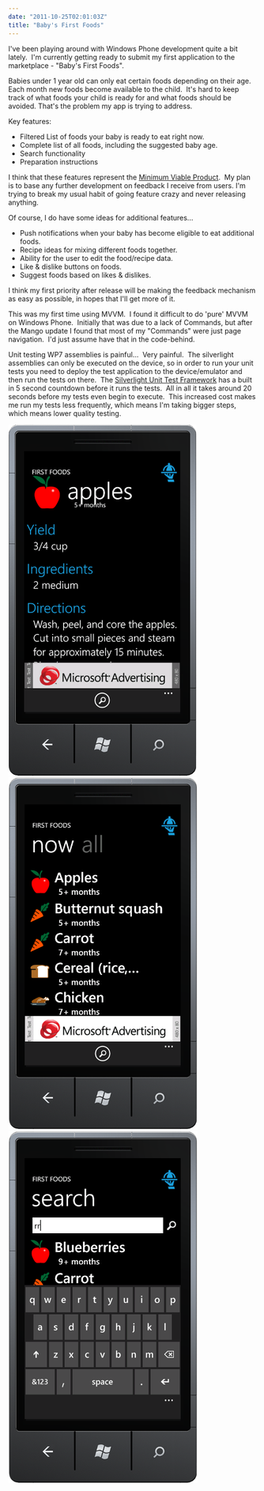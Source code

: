 ```yaml
---
date: "2011-10-25T02:01:03Z"
title: "Baby's First Foods"
---
```


I've been playing around with Windows Phone development quite a bit lately.  I'm currently getting ready to submit my first application to the marketplace - "Baby's First Foods".

Babies under 1 year old can only eat certain foods depending on their age.  Each month new foods become available to the child.  It's hard to keep track of what foods your child is ready for and what foods should be avoided. That's the problem my app is trying to address.

Key features:

* Filtered List of foods your baby is ready to eat right now.
* Complete list of all foods, including the suggested baby age.
* Search functionality
* Preparation instructions

I think that these features represent the [Minimum Viable Product](http://en.wikipedia.org/wiki/Minimum_viable_product "Minimum Viable Product").  My plan is to base any further development on feedback I receive from users. I'm trying to break my usual habit of going feature crazy and never releasing anything.

Of course, I do have some ideas for additional features...

* Push notifications when your baby has become eligible to eat additional foods.
* Recipe ideas for mixing different foods together.
* Ability for the user to edit the food/recipe data.
* Like & dislike buttons on foods.
* Suggest foods based on likes & dislikes.

I think my first priority after release will be making the feedback mechanism as easy as possible, in hopes that I'll get more of it.

This was my first time using MVVM.  I found it difficult to do 'pure' MVVM on Windows Phone.  Initially that was due to a lack of Commands, but after the Mango update I found that most of my "Commands" were just page navigation.  I'd just assume have that in the code-behind.

Unit testing WP7 assemblies is painful...  Very painful.  The silverlight assemblies can only be executed on the device, so in order to run your unit tests you need to deploy the test application to the device/emulator and then run the tests on there.  The [Silverlight Unit Test Framework](http://archive.msdn.microsoft.com/silverlightut "Silverlight Unit Test Framework") has a built in 5 second countdown before it runs the tests.  All in all it takes around 20 seconds before my tests even begin to execute.  This increased cost makes me run my tests less frequently, which means I'm taking bigger steps, which means lower quality testing.

![Food Details](./food-details-device.png)
![Ingredient Details](./ingredients-device.png)
![Search](./search-device.png)
